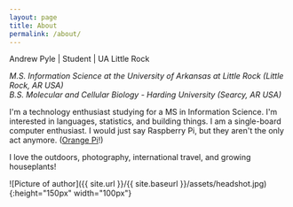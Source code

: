 ```yaml
---
layout: page
title: About
permalink: /about/
---
```


Andrew Pyle \| Student \| UA Little Rock

*M.S. Information Science at the University of Arkansas at Little Rock (Little Rock, AR USA)  
B.S. Molecular and Cellular Biology - Harding University (Searcy, AR USA)*

I'm a technology enthusiast studying for a MS in Information Science. I'm interested in languages, statistics, and building things. I am a single-board computer enthusiast. I would just say Raspberry Pi, but they aren't the only act anymore. ([Orange Pi](http://www.orangepi.org/)!)

I love the outdoors, photography, international travel, and growing houseplants!

![Picture of author]({{ site.url }}/{{ site.baseurl }}/assets/headshot.jpg){:height="150px" width="100px"}
